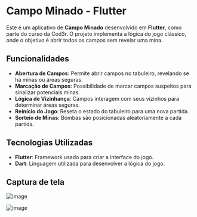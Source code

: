 # Campo Minado - Flutter

Este é um aplicativo de **Campo Minado** desenvolvido em **Flutter**, como parte do curso da Cod3r. O projeto implementa a lógica do jogo clássico, onde o objetivo é abrir todos os campos sem revelar uma mina.

## Funcionalidades

- **Abertura de Campos**: Permite abrir campos no tabuleiro, revelando se há minas ou áreas seguras.
- **Marcação de Campos**: Possibilidade de marcar campos suspeitos para sinalizar potenciais minas.
- **Lógica de Vizinhança**: Campos interagem com seus vizinhos para determinar áreas seguras.
- **Reinício do Jogo**: Reseta o estado do tabuleiro para uma nova partida.
- **Sorteio de Minas**: Bombas são posicionadas aleatoriamente a cada partida.

## Tecnologias Utilizadas

- **Flutter**: Framework usado para criar a interface do jogo.
- **Dart**: Linguagem utilizada para desenvolver a lógica do jogo.

## Captura de tela

![image](https://github.com/user-attachments/assets/446fcb37-ed49-4769-9b65-842b11804b37)

![image](https://github.com/user-attachments/assets/513f4a24-48d8-4bc3-a20f-7d6e764c50a1)
